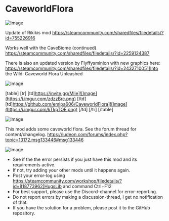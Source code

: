 # CaveworldFlora

![Image](https://i.imgur.com/WAEzk68.png)

Update of Rikikis mod
https://steamcommunity.com/sharedfiles/filedetails/?id=755226916

Works well with the CaveBiome (continued)
https://steamcommunity.com/sharedfiles/filedetails/?id=2259124387

There is also an updated version by Flyffysminion with new graphics here:
https://steamcommunity.com/sharedfiles/filedetails/?id=2432710051]Into the Wild: Caveworld Flora Unleashed

![Image](https://i.imgur.com/7Gzt3Rg.png)


[table]
	[tr]
		[td]https://invite.gg/Mlie]![Image](https://i.imgur.com/zdzzBrc.png)
[/td]
		[td]https://github.com/emipa606/CaveworldFlora]![Image](https://i.imgur.com/kTkpTOE.png)
[/td]
	[/tr]
[/table]
	
![Image](https://i.imgur.com/NOW7jU1.png)


This mod adds some caveworld flora. See the forum thread for content/changelog. https://ludeon.com/forums/index.php?topic=13172.msg133446#msg133446


![Image](https://i.imgur.com/Rs6T6cr.png)



-  See if the the error persists if you just have this mod and its requirements active.
-  If not, try adding your other mods until it happens again.
-  Post your error-log using https://steamcommunity.com/workshop/filedetails/?id=818773962]HugsLib and command Ctrl+F12
-  For best support, please use the Discord-channel for error-reporting.
-  Do not report errors by making a discussion-thread, I get no notification of that.
-  If you have the solution for a problem, please post it to the GitHub repository.



